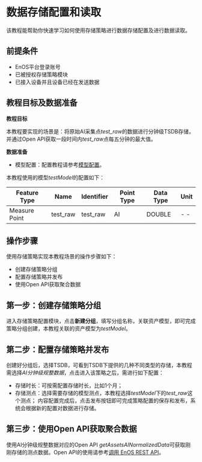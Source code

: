 # 数据存储配置和读取
该教程能帮助你快速学习如何使用存储策略进行数据存储配置及进行数据读取。

## 前提条件
- EnOS平台登录账号
- 已被授权存储策略模块
- 已接入设备并且设备已经在发送数据

## 教程目标及数据准备
**教程目标**

本教程要实现的场景是：将原始AI采集点*test_raw*的数据进行分钟级TSDB存储，并通过Open API获取一段时间内*test_raw*点每五分钟的最大值。

**数据准备**
- 模型配置：配置教程请参考[模型配置](https://docs.eniot.io/docs/device-connection/zh_CN/latest/model/model_overview.html)。

本教程使用的模型*testModel*的配置如下：

Feature Type|Name|Identifier|Point Type |Data Type	|Unit
---|---|---|---|---|---
Measure Point	 | test_raw | test_raw|AI |DOUBLE|- -

## 操作步骤
使用存储策略实现本教程场景的操作步骤如下：
- 创建存储策略分组
- 配置存储策略并发布
- 使用Open API获取聚合数据

## 第一步：创建存储策略分组
进入存储策略配置模块，点击**新建分组**，填写分组名称，关联资产模型，即可完成策略分组创建，本教程关联的资产模型为*testModel*。

## 第二步：配置存储策略并发布
创建好分组后，选择TSDB，可看到TSDB下提供的几种不同类型的存储，本教程需选择*AI分钟级规整数据*，点击进入该策略之后，需进行如下配置：
- 存储时长：可按需配置存储时长，比如1个月；
- 存储测点：选择需要存储的模型测点，本教程选择*testModel*下的*test_raw*这个测点；
内容配置完成后，点击发布按钮即可完成策略配置的保存和发布，系统会根据新的配置对数据进行存储。

## 第三步：使用Open API获取聚合数据
使用AI分钟级规整数据对应的Open API *getAssetsAINormalizedData*可获取刚刚存储的测点数据。Open API的使用请参考[调用 EnOS REST API](https://docs.eniot.io/docs/app-development/zh_CN/latest/call_enos_api.html)。
